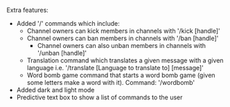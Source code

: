 Extra features:
- Added '/' commands which include:
    - Channel owners can kick members in channels with '/kick [handle]'
    - Channel owners can ban members in channels with '/ban [handle]'
        - Channel owners can also unban members in channels with '/unban [handle]'
    - Translation command which translates a given message with a given language i.e. '/translate [Language to translate to] [message]'
    - Word bomb game command that starts a word bomb game (given some letters make a word with it). Command: '/wordbomb'
- Added dark and light mode
- Predictive text box to show a list of commands to the user
